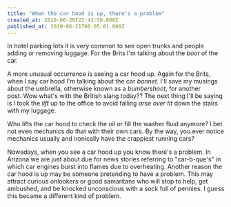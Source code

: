 ```yaml
---
title: "When the car hood is up, there's a problem"
created_at: 2019-06-20T23:42:56.000Z
published_at: 2019-06-21T00:05:01.000Z
---
```

In hotel parking lots it is very common to see open trunks and people adding or removing luggage. For the Brits I'm talking about the _boot_ of the car. 

A more unusual occurrence is seeing a car hood up. Again for the Brits, when I say car hood I'm talking about the car _bonnet_. I'll save my musings about the umbrella, otherwise known as a _bumbershoot_, for another post. Wow what's with the British slang today?? The next thing I'll be saying is I took the _lift_ up to the office to avoid falling _arse over tit_ down the stairs with my luggage.

Who lifts the car hood to check the oil or fill the washer fluid anymore? I bet not even mechanics do that with their own cars. By the way, you ever notice mechanics usually and ironically have the crappiest running cars? 

Nowadays, when you see a car hood up you know there's a problem. In Arizona we are just about due for news stories referring to "car-b-que's" in which car engines burst into flames due to overheating. Another reason the car hood is up may be someone pretending to have a problem. This may attract curious onlookers or good samaritans who will stop to help, get ambushed, and be knocked unconscious with a sock full of pennies. I guess this became a different kind of problem.
